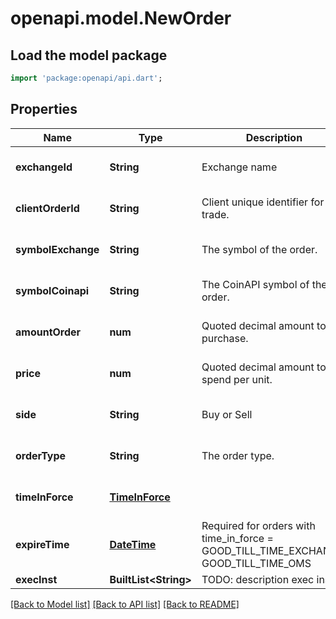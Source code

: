 # openapi.model.NewOrder

## Load the model package
```dart
import 'package:openapi/api.dart';
```

## Properties
Name | Type | Description | Notes
------------ | ------------- | ------------- | -------------
**exchangeId** | **String** | Exchange name | [optional] [default to null]
**clientOrderId** | **String** | Client unique identifier for the trade. | [optional] [default to null]
**symbolExchange** | **String** | The symbol of the order. | [optional] [default to null]
**symbolCoinapi** | **String** | The CoinAPI symbol of the order. | [optional] [default to null]
**amountOrder** | **num** | Quoted decimal amount to purchase. | [optional] [default to null]
**price** | **num** | Quoted decimal amount to spend per unit. | [optional] [default to null]
**side** | **String** | Buy or Sell | [optional] [default to null]
**orderType** | **String** | The order type. | [optional] [default to null]
**timeInForce** | [**TimeInForce**](TimeInForce.md) |  | [optional] [default to null]
**expireTime** | [**DateTime**](DateTime.md) | Required for orders with time_in_force &#x3D; GOOD_TILL_TIME_EXCHANGE, GOOD_TILL_TIME_OMS | [optional] [default to null]
**execInst** | **BuiltList&lt;String&gt;** | TODO: description exec inst  | Parameter | Description | |-----------|--------| | &#x60;MAKER_OR_CANCEL&#x60; | Rests on the continuous order book at a specified price. If any quantity can be filled immediately, the entire order is canceled. | ##### Exec inst options  | Exchange | MAKER_OR_CANCEL | | --- | --- | | BINANCE | X | | BITFINEX | X | | BITMEX | X | | BLOCKCHAINEXCHANGE | X | | BITSTAMP |  | | COINBASE | X | | GEMINI | X | | KRAKEN | X | | POLONIEX | X | | HITBTC |  | | KRAKENFTS | X |  | [optional] [default to const []]

[[Back to Model list]](../README.md#documentation-for-models) [[Back to API list]](../README.md#documentation-for-api-endpoints) [[Back to README]](../README.md)


